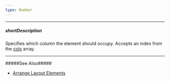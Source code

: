 ```yaml
---
type: Number
---
```

---
##### shortDescription
Specifies which column the element should occupy. Accepts an index from the [cols](/api-reference/10%20UI%20Widgets/dxResponsiveBox/1%20Configuration/cols '/Documentation/ApiReference/UI_Widgets/dxResponsiveBox/Configuration/cols/') array.

---
#####See Also#####
- [Arrange Layout Elements](/concepts/05%20Widgets/ResponsiveBox/15%20Arrange%20Layout%20Elements.md '/Documentation/Guide/Widgets/ResponsiveBox/Arrange_Layout_Elements/')